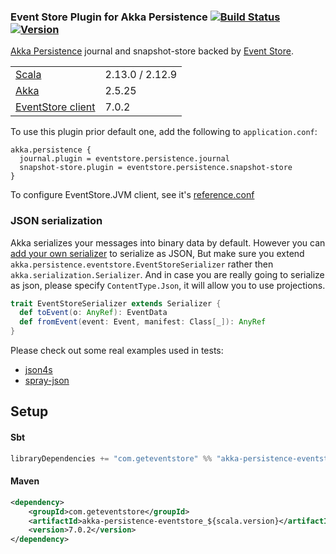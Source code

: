 ### Event Store Plugin for Akka Persistence [![Build Status](https://travis-ci.org/EventStore/EventStore.Akka.Persistence.svg?branch=master)](https://travis-ci.org/EventStore/EventStore.Akka.Persistence) [![Version](https://img.shields.io/maven-central/v/com.geteventstore/akka-persistence-eventstore_2.13.svg?label=version)](http://search.maven.org/#search%7Cga%7C1%7Cg%3Acom.geteventstore%20AND%20akka-persistence-eventstore)

[Akka Persistence](https://doc.akka.io/docs/akka/current/persistence.html) journal and snapshot-store backed by [Event Store](https://eventstore.org).

<table border="0">
  <tr>
    <td><a href="http://www.scala-lang.org">Scala</a> </td>
    <td>2.13.0 / 2.12.9</td>
  </tr>
  <tr>
    <td><a href="http://akka.io">Akka</a> </td>
    <td>2.5.25</td>
  </tr>
  <tr>
    <td><a href="https://github.com/EventStore/EventStore.JVM">EventStore client</a> </td>
    <td>7.0.2</td>
  </tr>
</table>

To use this plugin prior default one, add the following to `application.conf`:

```
akka.persistence {
  journal.plugin = eventstore.persistence.journal
  snapshot-store.plugin = eventstore.persistence.snapshot-store
}
```

To configure EventStore.JVM client, see it's [reference.conf](https://github.com/EventStore/EventStore.JVM/blob/master/src/main/resources/reference.conf)

### JSON serialization

Akka serializes your messages into binary data by default.
However you can [add your own serializer](http://doc.akka.io/docs/akka/2.5.21/scala/serialization.html#Customization) to serialize as JSON,
But make sure you extend `akka.persistence.eventstore.EventStoreSerializer` rather then `akka.serialization.Serializer`. 
And in case you are really going to serialize as json, please specify `ContentType.Json`, it will allow you to use projections.
 
```scala
trait EventStoreSerializer extends Serializer {
  def toEvent(o: AnyRef): EventData
  def fromEvent(event: Event, manifest: Class[_]): AnyRef
}
```
 
Please check out some real examples used in tests:
* [json4s](https://github.com/EventStore/EventStore.Akka.Persistence/blob/master/src/it/scala/akka/persistence/eventstore/Json4sSerializer.scala)
* [spray-json](https://github.com/EventStore/EventStore.Akka.Persistence/blob/master/src/it/scala/akka/persistence/eventstore/SprayJsonSerializer.scala)


## Setup

#### Sbt
```scala
libraryDependencies += "com.geteventstore" %% "akka-persistence-eventstore" % "7.0.2"
```

#### Maven
```xml
<dependency>
    <groupId>com.geteventstore</groupId>
    <artifactId>akka-persistence-eventstore_${scala.version}</artifactId>
    <version>7.0.2</version>
</dependency>
```
